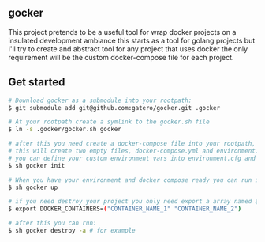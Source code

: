 ## gocker
This project pretends to be a useful tool for wrap docker projects on a insulated development ambiance
this starts as a tool for golang projects but I'll try to create and abstract tool for any project that
uses docker the only requirement will be the custom docker-compose file for each project.

## Get started

~~~sh
# Download gocker as a submodule into your rootpath:
$ git submodule add git@github.com:gatero/gocker.git .gocker

# At your rootpath create a symlink to the gocker.sh file
$ ln -s .gocker/gocker.sh gocker

# after this you need create a docker-compose file into your rootpath, you can use the init subcommand to this purpose
# this will create two empty files, docker-compose.yml and environment.cfg
# you can define your custom environment vars into environment.cfg and use them on your docker-compose.yml
$ sh gocker init 

# When you have your environment and docker compose ready you can run it with:
$ sh gocker up

# if you need destroy your project you only need export a array named $DOCKER_CONTAINERS
$ export DOCKER_CONTAINERS=("CONTAINER_NAME_1" "CONTAINER_NAME_2")

# after this you can run:
$ sh gocker destroy -a # for example
~~~
